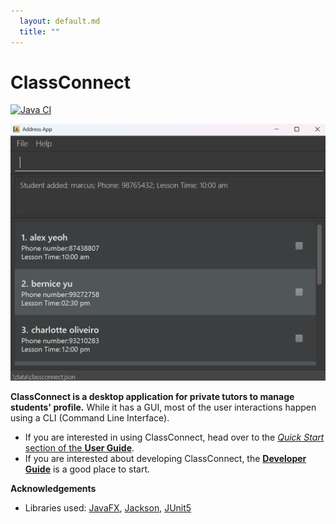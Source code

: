 ```yaml
---
  layout: default.md
  title: ""
---
```


# ClassConnect

[![Java CI](https://github.com/AY2526S1-CS2103T-F12-2/tp/actions/workflows/gradle.yml/badge.svg?branch=master)](https://github.com/AY2526S1-CS2103T-F12-2/tp/actions/workflows/gradle.yml)

![Ui](images/Ui.png)

**ClassConnect is a desktop application for private tutors to manage students' profile.** While it has a GUI, most of the user interactions happen using a CLI (Command Line Interface).

* If you are interested in using ClassConnect, head over to the [_Quick Start_ section of the **User Guide**](UserGuide.html#quick-start).
* If you are interested about developing ClassConnect, the [**Developer Guide**](DeveloperGuide.html) is a good place to start.


**Acknowledgements**

* Libraries used: [JavaFX](https://openjfx.io/), [Jackson](https://github.com/FasterXML/jackson), [JUnit5](https://github.com/junit-team/junit5)

